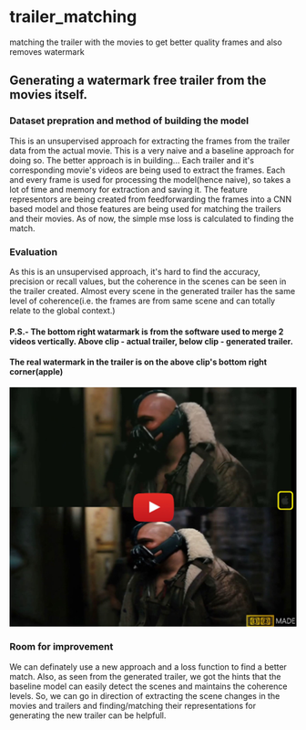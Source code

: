 # trailer_matching
matching the trailer with the movies to get better quality frames and also removes watermark

## Generating a watermark free trailer from the movies itself.
### 


[//]: # (Image References)
[image1]: ./examples/thumbnail.jpg
[image2]: ./examples/thumbnail_video.jpg
[video1]: ./project_video.mp4


### Dataset prepration and method of building the model

This is an unsupervised approach for extracting the frames from the trailer data from the actual movie. This is a very naive and a baseline approach for doing so. The better approach is in building...
Each trailer and it's corresponding movie's videos are being used to extract the frames. Each and every frame is used for processing the model(hence naive), so takes a lot of time and memory for extraction and saving it.
The feature representors are being created from feedforwarding the frames into a CNN based model and those features are being used for matching the trailers and their movies.
As of now, the simple mse loss is calculated to finding the match. 

### Evaluation

As this is an unsupervised approach, it's hard to find the accuracy, precision or recall values, but the coherence in the scenes can be seen in the trailer created. 
Almost every scene in the generated trailer has the same level of coherence(i.e. the frames are from same scene and can totally relate to the global context.) 

#### P.S.- The bottom right watarmark is from the software used to merge 2 videos vertically. Above clip - actual trailer, below clip - generated trailer.
#### The real watermark in the trailer is on the above clip's bottom right corner(apple)
[![Watch the video][image2]](https://youtu.be/ICU_AWpmCP4)


### Room for improvement

We can definately use a new approach and a loss function to find a better match. Also, as seen from the generated trailer, we got the hints that the baseline model can easily detect the scenes and maintains the coherence levels.
So, we can go in direction of extracting the scene changes in the movies and trailers and finding/matching their representations for generating the new trailer can be helpfull.
